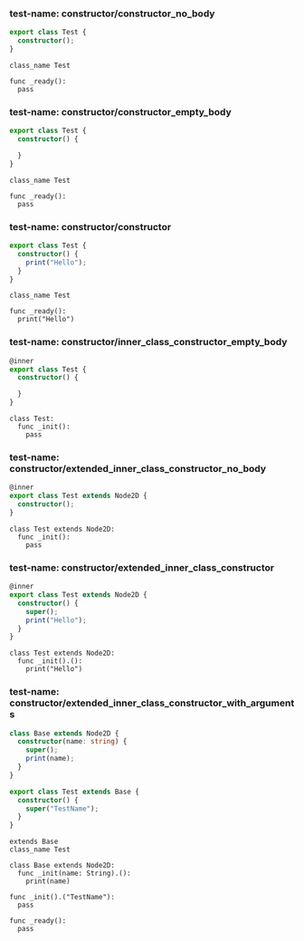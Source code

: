 
### test-name: constructor/constructor_no_body

```typescript
export class Test {
  constructor();
}
```
```gdscript
class_name Test

func _ready():
  pass
```


### test-name: constructor/constructor_empty_body

```typescript
export class Test {
  constructor() {

  }
}
```
```gdscript
class_name Test

func _ready():
  pass
```


### test-name: constructor/constructor

```typescript
export class Test {
  constructor() {
    print("Hello");
  }
}
```
```gdscript
class_name Test

func _ready():
  print("Hello")
```


### test-name: constructor/inner_class_constructor_empty_body

```typescript
@inner
export class Test {
  constructor() {

  }
}
```
```gdscript
class Test:
  func _init():
    pass
```


### test-name: constructor/extended_inner_class_constructor_no_body

```typescript
@inner
export class Test extends Node2D {
  constructor();
}
```
```gdscript
class Test extends Node2D:
  func _init():
    pass
```


### test-name: constructor/extended_inner_class_constructor

```typescript
@inner
export class Test extends Node2D {
  constructor() {
    super();
    print("Hello");
  }
}
```
```gdscript
class Test extends Node2D:
  func _init().():
    print("Hello")
```


### test-name: constructor/extended_inner_class_constructor_with_arguments

```typescript
class Base extends Node2D {
  constructor(name: string) {
    super();
    print(name);
  }
}

export class Test extends Base {
  constructor() {
    super("TestName");
  }
}
```
```gdscript
extends Base
class_name Test

class Base extends Node2D:
  func _init(name: String).():
    print(name)

func _init().("TestName"):
  pass

func _ready():
  pass
```


